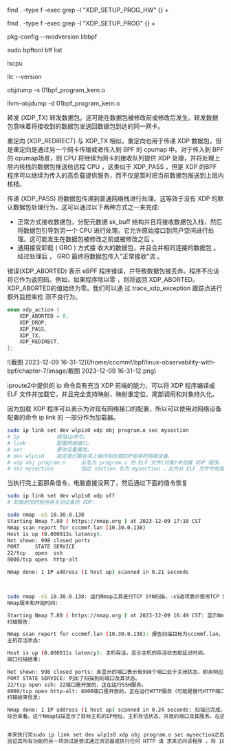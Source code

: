 find . -type f -exec grep -l "XDP_SETUP_PROG_HW" {} +

find . -type f -exec grep -l "XDP_SETUP_PROG" {} +



pkg-config --modversion libbpf

 sudo bpftool btf list

lscpu

llc --version

objdump -s 01bpf_program_kern.o 

llvm-objdump -d 01bpf_program_kern.o 



转发 (XDP_TX)
转发数据包。这可能在数据包被修改前或修改后发生。转发数据包意味着将接收到的数据包发送回数据包到达的同一网卡。

重定向 (XDP_REDIRECT)
与 XDP_TX 相似，重定向也用于传递 XDP 数据包，但是重定向是通过另一个网卡传输或者传入到 BPF 的 cpumap 中。对于传入到 BPF 的 cpumap场景，则 CPU 将继续为网卡的接收队列提供 XDP 处理，井将处理上层内核栈的数据包推送给远程 CPU ，这类似于 XDP_PASS ，但是 XDP 的BPF 程序可以继续为传入的高负载提供服务，而不仅是暂时把当前数据包推送到上层内核枝。

传递 (XDP_PASS)
将数据包传递到普通网络栈进行处理。这等效于没有 XDP 的默认数据包处理行为。这可以通过以下两种方式之一来完成:

- 正常方式接收数据包，分配元数据 sk_buff 结构并且将接收数据包入栈，然后将数据包引导到另一个 CPU 进行处理。它允许原始接口到用户空间进行处理。这可能发生在数据包被修改之前或被修改之后 。
- 通用接受卸载 ( GRO ) 方式接 收大的数据包，并且合并相同连接的数据包 。经过处理后 ， GRO 最终将数据包传入"正常接收"流 。

错误(XDP_ABORTED)
表示 eBPF 程序错误，并导致数据包被丢弃。程序不应该将它作为返回码。例如，如果程序除以零 ，则将返回 XDP_ABORTED。XDP_ABORTED的值始终为零。我们可以通 过 trace_xdp_exception 跟踪点进行额外监控来检 测不良行为。

```c
enum xdp_action {
	XDP_ABORTED = 0,
	XDP_DROP,
	XDP_PASS,
	XDP_TX,
	XDP_REDIRECT,
};
```

![截图 2023-12-09 16-31-12](/home/cccmmf/bpf/linux-observability-with-bpf/chapter-7/image/截图 2023-12-09 16-31-12.png)

iproute2中提供的 ip 命令具有充当 XDP 前端的能力，可以将 XDP 程序编译成 ELF 文件并加载它，并且完全支持映射、映射重定位、尾部调用和对象持久化。

因为加载 XDP 程序可以表示为对现有网络接口的配置，所以可以使用对网络设备配置的命令 ip link 的 一部分作为加载器。

```bash
sudo ip link set dev wlp1s0 xdp obj program.o sec mysection
# ip			调用ip命令。
# link			配置网络接口。
# set			更改设备属性。
# dev wlp1s0	指定我们要在其上操作和加载XDP程序的网络设备。
# xdp obj program.o		从名为 program.o 的 ELF 文件(对象)中加载 XDP 程序。该命令的xdp 部分告诉系统当本地驱动可用时，使用本机驱动程序，否则回退到使用通用驱动程序。你也可以通过使用更具体的选择器来强制使用一种模式:xdpgeneric 使用通用 XDP 模式。xdpdrv 使用原生 XDP 模式。xdpoffload 使用卸载 XDP 模式。
# sec mysection			指定 section 名为 mysection ，此为从 ELF 文件中加载的 BPF 程序。如果未指定， section 默认为 prog 。如果程序中未指定任何 section ，则必须在 ip 调用中指定 sec.text 。
```

当执行完上面那条值令，电脑直接没网了，然后通过下面的值令恢复

```bash
sudo ip link set dev wlp1s0 xdp off		
# 卸载附加的程序井关闭设备的 XDP:
```

```bash
sudo nmap -sS 10.30.0.138
Starting Nmap 7.80 ( https://nmap.org ) at 2023-12-09 17:10 CST
Nmap scan report for cccmmf.lan (10.30.0.138)
Host is up (0.000013s latency).
Not shown: 998 closed ports
PORT     STATE SERVICE
22/tcp   open  ssh
8000/tcp open  http-alt

Nmap done: 1 IP address (1 host up) scanned in 0.21 seconds



sudo nmap -sS 10.30.0.138: 运行Nmap工具进行TCP SYN扫描，-sS选项表示使用TCP SYN扫描方式。sudo用于获取足够的权限。
Nmap版本和开始时间:

Starting Nmap 7.80 ( https://nmap.org ) at 2023-12-09 16:49 CST: 显示Nmap的版本信息以及扫描的开始时间。
扫描报告:

Nmap scan report for cccmmf.lan (10.30.0.138): 报告扫描目标为cccmmf.lan，对应IP地址为10.30.0.138。
主机存活状态:

Host is up (0.000011s latency): 主机存活，显示主机的存活状态和延迟时间。
端口扫描结果:

Not shown: 998 closed ports: 未显示的端口表示有998个端口处于关闭状态，即未响应。
PORT STATE SERVICE: 列出了扫描到的端口及其状态。
22/tcp open ssh: 22端口是开放的，正在运行SSH服务。
8000/tcp open http-alt: 8000端口是开放的，正在运行HTTP服务（可能是替代HTTP端口，http-alt）。
扫描结束信息:

Nmap done: 1 IP address (1 host up) scanned in 0.24 seconds: 扫描已完成，总共扫描了1个IP地址（1台主机处于活动状态），耗时0.24秒。
综合来看，这个Nmap扫描显示了目标主机的IP地址、主机存活状态、开放的端口及其服务。在这个例子中，主机开放了SSH服务（端口22）和HTTP服务（端口8000）。


本来执行完sudo ip link set dev wlp1s0 xdp obj program.o sec mysection之后执行sudo nmap -sS 10.30.0.138用来测试sudo ip link set dev wlp1s0 xdp obj program.o sec mysection是否成功，但是必须得从其他机子测试，本机测试不行。
验证其所有功能的另一项测试是尝试通过浏览器或执行任何 HTTP 请 求来访问该程序 。将 10.30.0.138 定位为目标时，任何类型的测试都将失败 。
```





